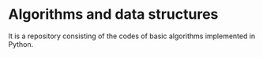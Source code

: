 # Algorithms and data structures
It is a repository consisting of the codes of basic algorithms implemented in Python.

